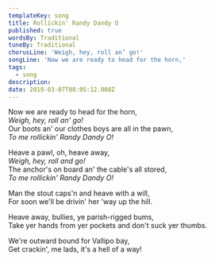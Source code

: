 ```yaml
---
templateKey: song
title: Rollickin' Randy Dandy O
published: true
wordsBy: Traditional
tuneBy: Traditional
chorusLine: 'Weigh, hey, roll an’ go!'
songLine: 'Now we are ready to head for the horn,'
tags:
  - song
description:
date: 2019-03-07T08:05:12.000Z
---
```

Now we are ready to head for the horn,\
_Weigh, hey, roll an' go!_\
Our boots an' our clothes boys are all in the pawn,\
_To me rollickin' Randy Dandy O!_

Heave a pawl, oh, heave away,\
_Weigh, hey, roll and go!_\
The anchor's on board an' the cable's all stored,\
_To me rollickin' Randy Dandy O!_

Man the stout caps'n and heave with a will,\
For soon we'll be drivin' her 'way up the hill.

Heave away, bullies, ye parish-rigged bums,\
Take yer hands from yer pockets and don't suck yer thumbs.

We're outward bound for Vallipo bay,\
Get crackin', me lads, it's a hell of a way!
